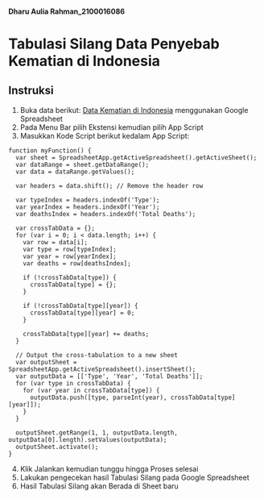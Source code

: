 #### Dharu Aulia Rahman_2100016086
# Tabulasi Silang Data Penyebab Kematian di Indonesia

## Instruksi

1. Buka data berikut: [Data Kematian di Indonesia](https://www.kaggle.com/datasets/hendratno/cause-of-death-in-indonesia) menggunakan Google Spreadsheet
2. Pada Menu Bar pilih Ekstensi kemudian pilih App Script
3. Masukkan Kode Script berikut kedalam App Script:

```
function myFunction() {
  var sheet = SpreadsheetApp.getActiveSpreadsheet().getActiveSheet();
  var dataRange = sheet.getDataRange();
  var data = dataRange.getValues();

  var headers = data.shift(); // Remove the header row

  var typeIndex = headers.indexOf('Type');
  var yearIndex = headers.indexOf('Year');
  var deathsIndex = headers.indexOf('Total Deaths');

  var crossTabData = {};
  for (var i = 0; i < data.length; i++) {
    var row = data[i];
    var type = row[typeIndex];
    var year = row[yearIndex];
    var deaths = row[deathsIndex];

    if (!crossTabData[type]) {
      crossTabData[type] = {};
    }

    if (!crossTabData[type][year]) {
      crossTabData[type][year] = 0;
    }

    crossTabData[type][year] += deaths;
  }

  // Output the cross-tabulation to a new sheet
  var outputSheet = SpreadsheetApp.getActiveSpreadsheet().insertSheet();
  var outputData = [['Type', 'Year', 'Total Deaths']];
  for (var type in crossTabData) {
    for (var year in crossTabData[type]) {
      outputData.push([type, parseInt(year), crossTabData[type][year]]);
    }
  }

  outputSheet.getRange(1, 1, outputData.length, outputData[0].length).setValues(outputData);
  outputSheet.activate();
}
```

4. Klik Jalankan kemudian tunggu hingga Proses selesai
5. Lakukan pengecekan hasil Tabulasi Silang pada Google Spreadsheet
6. Hasil Tabulasi Silang akan Berada di Sheet baru
